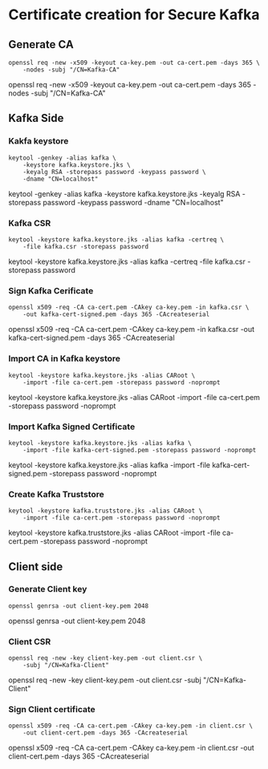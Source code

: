 # Certificate creation for Secure Kafka

## Generate CA
```
openssl req -new -x509 -keyout ca-key.pem -out ca-cert.pem -days 365 \
    -nodes -subj "/CN=Kafka-CA"
```
openssl req -new -x509 -keyout ca-key.pem -out ca-cert.pem -days 365 -nodes -subj "/CN=Kafka-CA"

## Kafka Side

### Kakfa keystore
```
keytool -genkey -alias kafka \
    -keystore kafka.keystore.jks \
    -keyalg RSA -storepass password -keypass password \
    -dname "CN=localhost"
```
keytool -genkey -alias kafka -keystore kafka.keystore.jks -keyalg RSA -storepass password -keypass password -dname "CN=localhost"

### Kafka CSR
```
keytool -keystore kafka.keystore.jks -alias kafka -certreq \
    -file kafka.csr -storepass password
```
keytool -keystore kafka.keystore.jks -alias kafka -certreq -file kafka.csr -storepass password

### Sign Kafka Cerificate
```
openssl x509 -req -CA ca-cert.pem -CAkey ca-key.pem -in kafka.csr \
    -out kafka-cert-signed.pem -days 365 -CAcreateserial
```
openssl x509 -req -CA ca-cert.pem -CAkey ca-key.pem -in kafka.csr -out kafka-cert-signed.pem -days 365 -CAcreateserial

### Import CA in Kafka keystore
```
keytool -keystore kafka.keystore.jks -alias CARoot \
    -import -file ca-cert.pem -storepass password -noprompt
```
keytool -keystore kafka.keystore.jks -alias CARoot -import -file ca-cert.pem -storepass password -noprompt

### Import Kafka Signed Certificate
```
keytool -keystore kafka.keystore.jks -alias kafka \
    -import -file kafka-cert-signed.pem -storepass password -noprompt
```
keytool -keystore kafka.keystore.jks -alias kafka -import -file kafka-cert-signed.pem -storepass password -noprompt

### Create Kafka Truststore
```
keytool -keystore kafka.truststore.jks -alias CARoot \
    -import -file ca-cert.pem -storepass password -noprompt
```
keytool -keystore kafka.truststore.jks -alias CARoot -import -file ca-cert.pem -storepass password -noprompt

## Client side

### Generate Client key
```
openssl genrsa -out client-key.pem 2048
```
openssl genrsa -out client-key.pem 2048

### Client CSR
```
openssl req -new -key client-key.pem -out client.csr \
    -subj "/CN=Kafka-Client"
```
openssl req -new -key client-key.pem -out client.csr -subj "/CN=Kafka-Client"

### Sign Client certificate
```
openssl x509 -req -CA ca-cert.pem -CAkey ca-key.pem -in client.csr \
    -out client-cert.pem -days 365 -CAcreateserial
```
openssl x509 -req -CA ca-cert.pem -CAkey ca-key.pem -in client.csr -out client-cert.pem -days 365 -CAcreateserial
